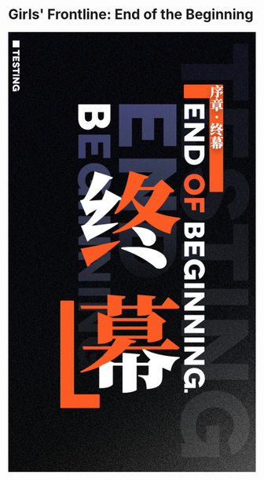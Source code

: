 # Girls' Frontline: End of the Beginning

![image](https://github.com/GFEOTB/.github/blob/main/image.png)
